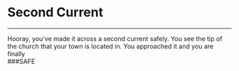 # Second Current

---

Hooray, you've made it across a second current safely. You see the tip of the church that your town is located in. You approached it and you are finally  
###SAFE